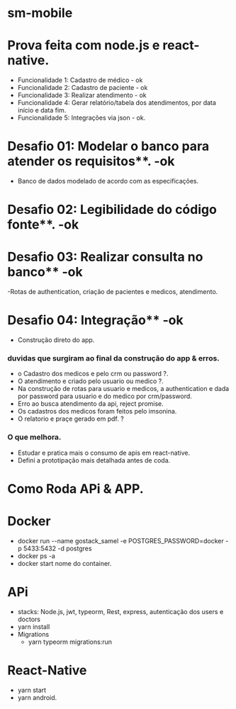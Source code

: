 # sm-mobile

# Prova feita com node.js e react-native.

- Funcionalidade 1: Cadastro de médico - ok
- Funcionalidade 2: Cadastro de paciente - ok
- Funcionalidade 3: Realizar atendimento - ok
- Funcionalidade 4: Gerar relatório/tabela dos atendimentos, por data início e data fim.
- Funcionalidade 5: Integrações via json - ok.

# Desafio 01: Modelar o banco para atender os requisitos**. -ok
  - Banco de dados modelado de acordo com as especificações.

# Desafio 02: Legibilidade do código fonte**. -ok

# Desafio 03: Realizar consulta no banco** -ok
  -Rotas de authentication, criação de pacientes e medicos, atendimento. 

# Desafio 04: Integração** -ok
  - Construção direto do app.

### duvidas que surgiram ao final da construção do app & erros.

- o Cadastro dos medicos e pelo crm ou password ?.
- O atendimento e criado pelo usuario ou medico ?.
- Na construção de rotas para usuario e medicos, a authentication e dada por password para usuario e do medico por crm/password.  
- Erro ao busca atendimento da api, reject promise.
- Os cadastros dos medicos foram feitos pelo imsonina.
- O relatorio e praçe gerado em pdf. ?

### O que melhora.

- Estudar e pratica mais o consumo de apis em react-native.
- Defini a prototipação mais detalhada antes de coda.
  
# Como Roda  APi & APP.

# Docker
- docker run --name gostack_samel -e POSTGRES_PASSWORD=docker -p 5433:5432 -d postgres
- docker ps -a
- docker start nome do container.

# APi
- stacks: Node.js, jwt, typeorm, Rest, express, autenticação dos users e doctors
- yarn install
- Migrations
    - yarn typeorm migrations:run

# React-Native
  - yarn start
  - yarn android.
  
